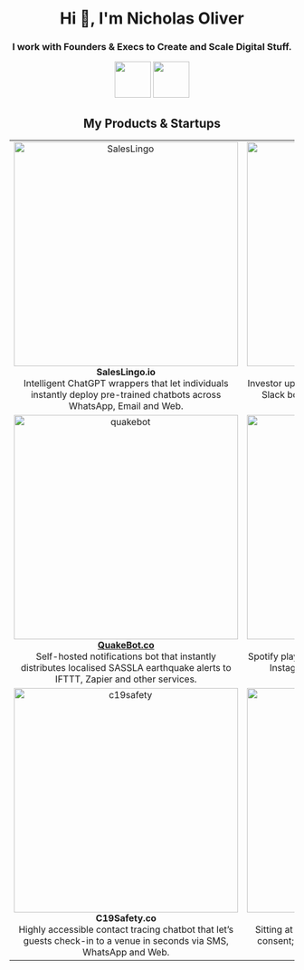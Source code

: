 # <div align="center" style="border-bottom: none">Hi 👋, I'm Nicholas Oliver</div>

### <div align="center">I work with Founders & Execs to Create and Scale Digital Stuff.</div>

<div align="center">
<img height="64" src="https://user-images.githubusercontent.com/16068761/226133578-cb8141a9-2b2a-413a-a4e4-a76c5e77f62f.png">
<img height="64" src="https://user-images.githubusercontent.com/16068761/226133576-ee6df5c8-50de-409a-9aa2-e4879a269190.png">
</div>





## <div align="center" >My Products & Startups</div>



|  |  |  |
|--|--|--|
| <div align="center"><img width="396" alt="SalesLingo" src="https://user-images.githubusercontent.com/16068761/226132598-ff45ca50-bfc9-4b56-983c-58e289f11ba3.png"> **SalesLingo.io** </br> Intelligent ChatGPT wrappers that let individuals instantly deploy pre-trained chatbots across WhatsApp, Email and Web. </div> | <div align="center">[<img width="396" alt="fual.io" src="https://user-images.githubusercontent.com/16068761/226130551-afd6e3e4-8ec9-4f24-a24a-37829d90ea3a.png"> **fual.io**](https://fual.io) </br>  Investor updates that fual startups with an intelligent Slack bot to make updates, intro requests and sharing content lightning fast.</div> | <div align="center">[<img width="396" alt="f-voicenotes" src="https://user-images.githubusercontent.com/16068761/226130553-0804c1bd-e4fd-423d-91da-44b1576312c2.png"> **f-voicenotes.com**](https://f-voicenotes.com) </br> Forward a voice note to our sarcastic WhatsApp bot and we’ll will respond with a text summary. Powered by GPT4 & OpenAI. </div>  |
| <div align="center">[<img width="396" alt="quakebot" src="https://user-images.githubusercontent.com/16068761/226130995-f49cd2f7-816b-4c5c-bd5c-76061591c3de.png"> **QuakeBot.co**](https://github.com/NO-Product/quakebot-co) </br>Self-hosted notifications bot that instantly distributes localised SASSLA earthquake alerts to IFTTT, Zapier and other services. </div> | <div align="center">[<img width="396" alt="musicmagic.io" src="https://user-images.githubusercontent.com/16068761/226130999-c28a4e8b-0e21-4024-856b-9d15bd7b2dfd.png"> **MusicMagic.io**](https://musicmagic.io) </br> Spotify playlists built using the music featured in the Instagram Stories of your favourite artists, influencers and events.</div> | <div align="center">[<img width="396" alt="deletemyemail" src="https://user-images.githubusercontent.com/16068761/226131003-d2b9ce05-649e-4b64-ba1d-4c005937d2ad.png"> **DeleteMyEmail.com**](https://deletemyemail.com)</br> Automated removal of your email address from marketing databases across the web incl. email finders and recruitment apps.  </div> |
| <div align="center"><img width="396" alt="c19safety" src="https://user-images.githubusercontent.com/16068761/226131008-4309340c-5f05-4e98-8b11-b279ae94dc1e.png"> **C19Safety.co** </br> Highly accessible contact tracing chatbot that let’s guests check-in to a venue in seconds via SMS, WhatsApp and Web.</div> | <div align="center">[<img width="396" alt="fortyeight" src="https://user-images.githubusercontent.com/16068761/226131013-5bc47d78-0f57-4fd0-89bd-9a9bda56f411.png"> **FORTYEIGHT.ai**](https://fortyeight.ai)</br>  Sitting at the intersection of AI, human rights and consent; FORTYEIGHT reveals the observations made about you by tech.</div> | <div align="center">[<img width="396" alt="peopleio" src="https://user-images.githubusercontent.com/16068761/226131018-ac1a2876-4905-46ef-a675-ef428f4323d0.png"> **people.io**](https://people.io) </br> Giving people ownership of their personal data with an app that unifies a person’s first-party data to create a personal API. </div> |

